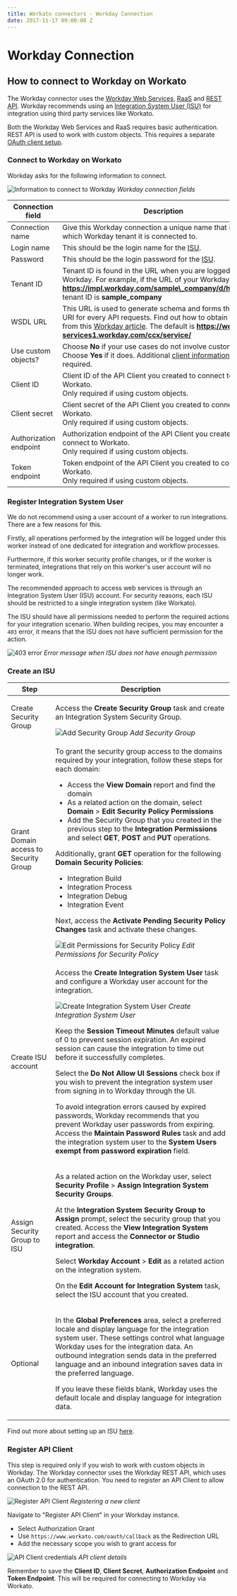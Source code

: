 ```yaml
---
title: Workato connectors - Workday Connection
date: 2017-11-17 09:00:00 Z
---
```


# Workday Connection

## How to connect to Workday on Workato
The Workday connector uses the [Workday Web Services](https://community.workday.com/sites/default/files/file-hosting/productionapi/index.html), [RaaS](/connectors/workday/workday_raas.md) and [REST API](https://doc.workday.com/reader/wsiU0cnNjCc_k7shLNxLEA/HvgwLwxCHVdBlZUTNd9s7A). Workday recommends using an [Integration System User (ISU)](#register-integration-system-user) for integration using third party services like Workato.

Both the Workday Web Services and RaaS requires basic authentication. REST API is used to work with custom objects. This requires a separate [OAuth client setup](#register-api-client).

### Connect to Workday on Workato
Workday asks for the following information to connect.

![Information to connect to Workday](/assets/images/connectors/workday/workday-connection-1.png)
*Workday connection fields*

| Connection field    | Description |
| ------------------- | ----------- |
| Connection name     | Give this Workday connection a unique name that identifies which Workday tenant it is connected to. |
| Login name          | This should be the login name for the [ISU](#register-integration-system-user). |
| Password            | This should be the login password for the [ISU](#register-integration-system-user). |
| Tenant ID           | Tenant ID is found in the URL when you are logged into Workday. For example, if the URL of your Workday tenant is **https://impl.workday.com/sample\_company/d/home.html**, tenant ID is **sample\_company** |
| WSDL URL            | This URL is used to generate schema and forms the base URI for every API requests. Find out how to obtain this URL from this [Workday article](https://community.workday.com/articles/6120#endpoint). The default is **https://wd2-impl-services1.workday.com/ccx/service/** |
| Use custom objects? | Choose **No** if your use cases do not involve custom objects.<br>Choose **Yes** if it does. Additional [client information](#register-api-client) will be required. |
| Client ID           | Client ID of the API Client you created to connect to Workato.<br>Only required if using custom objects. |
| Client secret       | Client secret of the API Client you created to connect to Workato.<br>Only required if using custom objects. |
| Authorization endpoint | Authorization endpoint of the API Client you created to connect to Workato.<br>Only required if using custom objects. |
| Token endpoint      | Token endpoint of the API Client you created to connect to Workato.<br>Only required if using custom objects. |

### Register Integration System User
We do not recommend using a user account of a worker to run integrations. There are a few reasons for this.

Firstly, all operations performed by the integration will be logged under this worker instead of one dedicated for integration and workflow processes.

Furthermore, if this worker security profile changes, or if the worker is terminated, integrations that rely on this worker's user account will no longer work.

The recommended approach to access web services is through an Integration System User (ISU) account. For security reasons, each ISU should be restricted to a single integration system (like Workato).

The ISU should have all permissions needed to perform the required actions for your integration scenario. When building recipes, you may encounter a `403` error, it means that the ISU does not have sufficient permission for the action.

![403 error](/assets/images/connectors/workday/permission-error.png)
*Error message when ISU does not have enough permission*

### Create an ISU

<table class="unchanged rich-diff-level-one">
  <thead>
    <tr>
        <th width='20%'>Step</th>
        <th>Description</th>
    </tr>
  </thead>
  <tbody>
    <tr>
      <td>Create Security Group</td>
      <td>
        <p>
          Access the <b>Create Security Group</b> task and create an Integration System Security Group.
        </p>
        <img src="/assets/images/connectors/workday/add-security-group.png" alt="Add Security Group">
        <i>Add Security Group</i>
      </td>
    </tr>
    <tr>
      <td>Grant Domain access  to Security Group</td>
      <td>
        <p>To grant the security group access to the domains required by your integration, follow these steps for each domain:</p>
        <ul>
          <li>
            Access the <b>View Domain</b> report and find the domain
          </li>
          <li>
            As a related action on the domain, select <b>Domain</b> > <b>Edit Security Policy Permissions</b>
          </li>
          <li>
            Add the Security Group that you created in the previous step to the <b>Integration Permissions</b> and select <b>GET</b>, <b>POST</b> and <b>PUT</b> operations.
          </li>
        </ul>
        Additionally, grant <b>GET</b> operation for the following <b>Domain Security Policies</b>:
        <ul>
          <li>Integration Build</li>
          <li>Integration Process</li>
          <li>Integration Debug</li>
          <li>Integration Event</li>
        </ul>
        <p>
          Next, access the <b>Activate Pending Security Policy Changes</b> task and activate these changes.
        </p>
        <img src="/assets/images/connectors/workday/edit-permission-security-policy.png" alt="Edit Permissions for Security Policy">
        <i>Edit Permissions for Security Policy</i>
      </td>
    </tr>
    <tr>
      <td>Create ISU account</td>
      <td>
        <p>
          Access the <b>Create Integration System User</b> task and configure a Workday user account for the integration.
        </p>
        <img src="/assets/images/connectors/workday/integration-system-user.png" alt="Create Integration System User">
        <i>Create Integration System User</i>
        <p>
          Keep the <b>Session Timeout Minutes</b> default value of 0 to prevent session expiration. An expired session can cause the integration to time out before it successfully completes.
        </p>
        <p>
          Select the <b>Do Not Allow UI Sessions</b> check box if you wish to prevent the integration system user from signing in to Workday through the UI.
        </p>
        <p>
          To avoid integration errors caused by expired passwords, Workday recommends that you prevent Workday user passwords from expiring.
          Access the <b>Maintain Password Rules</b> task and add the integration system user to the <b>System Users exempt from password expiration</b> field.
        </p>
      </td>
    </tr>
    <tr>
      <td>Assign Security Group to ISU</td>
      <td>
        <p>
          As a related action on the Workday user, select <b>Security Profile</b> > <b>Assign Integration System Security Groups</b>.
        </p>
        <p>
          At the <b>Integration System Security Group to Assign</b> prompt, select the security group that you created. Access the <b>View Integration System</b> report and access the <b>Connector or Studio integration</b>.
        </p>
        <p>
          Select <b>Workday Account</b> > <b>Edit</b> as a related action on the integration system.
        </p>
        <p>
          On the <b>Edit Account for Integration System</b> task, select the ISU account that you created.
        </p>
      </td>
    </tr>
    <tr>
      <td>Optional</td>
      <td>
        <p>
          In the <b>Global Preferences</b> area, select a preferred locale and display language for the integration system user. These settings control what language Workday uses for the integration data. An outbound integration sends data in the preferred language and an inbound integration saves data in the preferred language.
        <p>
        </p>
          If you leave these fields blank, Workday uses the default locale and display language for integration data.
        </p>
      </td>
    </tr>
  </tbody>
</table>

Find out more about setting up an ISU [here](https://doc.workday.com/reader/Z9lz_01hqDMDg6NSf7wCBQ/esBDCh5D66sgBhIxmQ5U5g).

### Register API Client
This step is required only if you wish to work with custom objects in Workday. The Workday connector uses the Workday REST API, which uses an OAuth 2.0 for authentication. You need to register an API Client to allow connection to the REST API.

![Register API Client](/assets/images/connectors/workday/api-client-1.png)
*Registering a new client*

Navigate to "Register API Client" in your Workday instance.

- Select Authorization Grant
- Use `https://www.workato.com/oauth/callback` as the Redirection URL
- Add the necessary scope you wish to grant access for

![API Client credentials](/assets/images/connectors/workday/api-client-2.png)
*API client details*

Remember to save the **Client ID**, **Client Secret**, **Authorization Endpoint** and **Token Endpoint**. This will be required for connecting to Workday via Workato.
